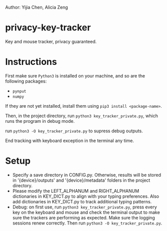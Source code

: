 Author: Yijia Chen, Alicia Zeng

# privacy-key-tracker

Key and mouse tracker, privacy guaranteed.

# Instructions

First make sure `Python3` is installed on your machine, and so are the following packages:

- `pynput`
- `numpy`

If they are not yet installed, install them using `pip3 install <package-name>`.

Then, in the project directory, run `python3 key_tracker_private.py`, which runs the program in debug mode.

run `python3 -O key_tracker_private.py` to supress debug outputs.

End tracking with keyboard exception in the terminal any time.

# Setup

- Specify a save directory in CONFIG.py. Otherwise, results will be stored in '{device}/outputs' and '{device}/metadata' folders in the project directory.
- Please modify the LEFT_ALPHANUM and RIGHT_ALPHANUM dictionaries in KEY_DICT.py to align with your typing preferences. Also add dictionaries in KEY_DICT.py 
  to track additional typing patterns.
- Debug: on first use, run `python3 key_tracker_private.py`, press every key on the keyboard and mouse and check the terminal output to make sure the trackers 
  are performing as expected. Make sure the logging sessions renew correctly. Then run `python3 -O key_tracker_private.py`.